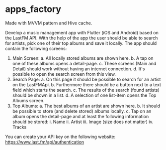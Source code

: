 # apps_factory

Made with MVVM pattern and Hive cache.

Develop a music management app with Flutter (iOS and Android) based on the
LastFM API. With the help of the app the user should be able to search for artists,
pick one of their top albums and save it locally.
The app should contain the following screens:
1. Main Screen:
    a. All locally stored albums are shown here.
    b. A tap on one of these albums opens a detail-page.
    c. These screens (Main and Detail) should work without having an
    internet connection.
    d. It's possible to open the search screen from this view.
2. Search Page:
    a. On this page it should be possible to search for an artist on the
    LastFMApi.
    b. Furthermore there should be a button next to a text field which starts
    the search.
    c. The results of the search (found artists) should be shown in a list.
    d. A selection of one list-item opens the Top Albums screen.
3. Top Albums:
    a. The best albums of an artist are shown here.
    b. It should be possible to store (and delete stored) albums locally.
    c. Tap on an album opens the detail-page and at least the following
    information should be stored:
i. Name
ii. Artist
iii. Image (size does not matter)
iv. Tracks

You can create your API key on the following website:
https://www.last.fm/api/authentication
